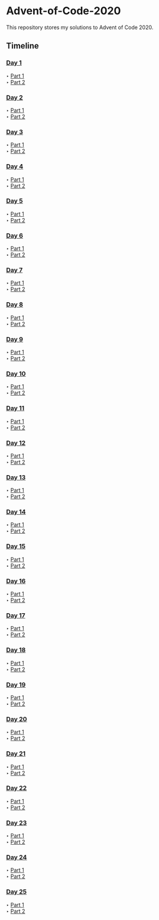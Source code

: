 # Advent-of-Code-2020
This repository stores my solutions to Advent of Code 2020.
## Timeline
### [Day 1](Day_1/)
‣ [Part 1](Day_1/Day_1_Part_1.go)\
‣ [Part 2](Day_1/Day_1_Part_2.go)
### [Day 2](Day_2/)
‣ [Part 1](Day_2/Day_2_Part_1.py)\
‣ [Part 2](Day_2/Day_2_Part_2.py)
### [Day 3](Day_3/)
‣ [Part 1](Day_3/Day_3_Part_1.py)\
‣ [Part 2](Day_3/Day_3_Part_2.py)
### [Day 4](Day_4/)
‣ [Part 1](Day_4/Day_4_Part_1.py)\
‣ [Part 2](Day_4/Day_4_Part_2.py)
### [Day 5](Day_5/)
‣ [Part 1](Day_5/Day_5_Part_1.go)\
‣ [Part 2](Day_5/Day_5_Part_2.go)
### [Day 6](Day_6/)
‣ [Part 1](Day_6/Day_6_Part_1.py)\
‣ [Part 2](Day_6/Day_6_Part_2.py)
### [Day 7](Day_7/)
‣ [Part 1](Day_7/Day_7_Part_1.py)\
‣ [Part 2](Day_7/Day_7_Part_2.py)
### [Day 8](Day_8/)
‣ [Part 1](Day_8/Day_8_Part_1.go)\
‣ [Part 2](Day_8/Day_8_Part_2.go)
### [Day 9](Day_9/)
‣ [Part 1](Day_9/Day_9_Part_1.py)\
‣ [Part 2](Day_9/Day_9_Part_2.py)
### [Day 10](Day_10/)
‣ [Part 1](Day_10/Day_10_Part_1.py)\
‣ [Part 2](Day_10/Day_10_Part_2.py)
### [Day 11](Day_11/)
‣ [Part 1](Day_11/Day_11_Part_1.go)\
‣ [Part 2](Day_11/Day_11_Part_2.go)
### [Day 12](Day_12/)
‣ [Part 1](Day_12/Day_12_Part_1.py)\
‣ [Part 2](Day_12/Day_12_Part_2.py)
### [Day 13](Day_13/)
‣ [Part 1](Day_13/Day_13_Part_1.go)\
‣ [Part 2](Day_13/Day_13_Part_2.go)
### [Day 14](Day_14/)
‣ [Part 1](Day_14/Day_14_Part_1.py)\
‣ [Part 2](Day_14/Day_14_Part_2.py)
### [Day 15](Day_15/)
‣ [Part 1](Day_15/Day_15_Part_1.go)\
‣ [Part 2](Day_15/Day_15_Part_2.go)
### [Day 16](Day_16/)
‣ [Part 1](Day_16/Day_16_Part_1.py)\
‣ [Part 2](Day_16/Day_16_Part_2.py)
### [Day 17](Day_17/)
‣ [Part 1](Day_17/Day_17_Part_1.py)\
‣ [Part 2](Day_17/Day_17_Part_2.py)
### [Day 18](Day_18/)
‣ [Part 1](Day_18/Day_18_Part_1.go)\
‣ [Part 2](Day_18/Day_18_Part_2.go)
### [Day 19](Day_19/)
‣ [Part 1](Day_19/Day_19_Part_1.py)\
‣ [Part 2](Day_19/Day_19_Part_2.py)
### [Day 20](Day_20/)
‣ [Part 1](Day_20/Day_20_Part_1.py)\
‣ [Part 2](Day_20/Day_20_Part_2.py)
### [Day 21](Day_21/)
‣ [Part 1](Day_21/Day_21_Part_1.go)\
‣ [Part 2](Day_21/Day_21_Part_2.go)
### [Day 22](Day_22/)
‣ [Part 1](Day_22/Day_22_Part_1.py)\
‣ [Part 2](Day_22/Day_22_Part_2.py)
### [Day 23](Day_23/)
‣ [Part 1](Day_23/Day_23_Part_1.go)\
‣ [Part 2](Day_23/Day_23_Part_2.go)
### [Day 24](Day_24/)
‣ [Part 1](Day_24/Day_24_Part_1.py)\
‣ [Part 2](Day_24/Day_24_Part_2.py)
### [Day 25](Day_25/)
‣ [Part 1](Day_25/Day_25_Part_1.go)\
‣ [Part 2](Day_25/Day_25_Part_2.go)
